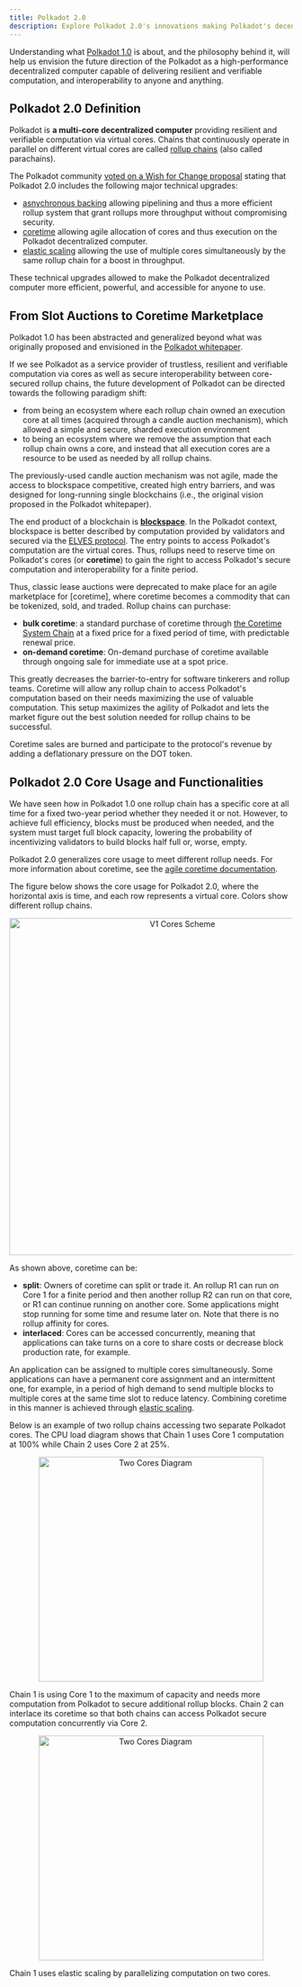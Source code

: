 ```yaml
---
title: Polkadot 2.0
description: Explore Polkadot 2.0's innovations making Polkadot's decentralized computer more accessible and efficient.
---
```


Understanding what [Polkadot 1.0](./polkadot-v1.md) is about, and the philosophy behind it, will help
us envision the future direction of the Polkadot as a high-performance decentralized computer capable of delivering resilient and verifiable computation, and interoperability to anyone and anything.
  
## Polkadot 2.0 Definition

Polkadot is **a multi-core decentralized computer** providing resilient and verifiable computation via virtual cores. Chains that continuously operate in parallel on different virtual cores are called [rollup chains](../learn/learn-parachains.md) (also called parachains).

The Polkadot community [voted on a Wish for Change proposal](https://polkadot.polkassembly.io/referenda/747) stating that Polkadot 2.0 includes the following major technical upgrades:

- [asnychronous backing](../learn/learn-async-backing.md) allowing pipelining and thus a more efficient rollup system that grant rollups more throughput without compromising security.
- [coretime](../learn/learn-agile-coretime.md) allowing agile allocation of cores and thus execution on the Polkadot decentralized computer.
- [elastic scaling](../learn/learn-elastic-scaling.md) allowing the use of multiple cores simultaneously by the same rollup chain for a boost in throughput.

These technical upgrades allowed to make the Polkadot decentralized computer more efficient, powerful, and accessible for anyone to use.

## From Slot Auctions to Coretime Marketplace

Polkadot 1.0 has been abstracted and generalized beyond what was originally proposed and envisioned in the [Polkadot whitepaper](https://polkadot.network/whitepaper/).

If we see Polkadot as a service provider of trustless, resilient and verifiable computation via cores as well as secure interoperability between core-secured rollup chains, the future development of Polkadot can be directed towards the following paradigm shift:

- from being an ecosystem where each rollup chain owned an execution core at all times
  (acquired through a candle auction mechanism), which allowed a simple and secure, sharded execution environment
- to being an ecosystem where we remove the assumption that each rollup chain
  owns a core, and instead that all execution cores are a resource to be used as needed by all rollup chains.

The previously-used candle auction mechanism was not agile, made the access to blockspace competitive, created high entry barriers, and was designed for long-running single blockchains (i.e., the original vision proposed in the Polkadot whitepaper).

The end product of a blockchain is [**blockspace**](./polkadot-v1.md#polkadots-blockspace). In the Polkadot context, blockspace is better described by computation provided by validators and secured via the [ELVES protocol](../learn/learn-parachains-protocol.md).
The entry points to access Polkadot's computation are the virtual cores. Thus, rollups need to reserve time on Polkadot's cores (or **coretime**) to gain the right to access Polkadot's secure computation and interoperability for a finite period.

Thus, classic lease auctions were deprecated to make place for an agile marketplace for [coretime], where coretime becomes a commodity that can be tokenized, sold, and traded. Rollup chains can purchase:

- **bulk coretime**: a standard purchase of coretime through [the Coretime System Chain](../learn/learn-system-chains.md#existing-system-chains) at a fixed
price for a fixed period of time, with predictable renewal price.
- **on-demand coretime**: On-demand purchase of coretime available through ongoing sale for immediate use at a spot price.

This greatly decreases the barrier-to-entry for software tinkerers and rollup teams. Coretime will allow any rollup chain to access Polkadot's computation based on their needs maximizing the use of valuable computation. This setup
maximizes the agility of Polkadot and lets the market figure out the best solution needed for rollup chains to be successful.

Coretime sales are burned and participate to the protocol's revenue by adding a deflationary pressure on the DOT token.

## Polkadot 2.0 Core Usage and Functionalities

We have seen how in Polkadot 1.0 one rollup chain has a specific core at all time for a fixed two-year period whether they needed it or not. However, to achieve full efficiency, blocks must be produced when needed, and the system must target full block capacity, lowering the probability of incentivizing validators to build blocks half full or, worse, empty.

Polkadot 2.0 generalizes core usage to meet different rollup needs. For more information about coretime, see the [agile coretime documentation](../learn/learn-agile-coretime.md).

The figure below shows the core usage for Polkadot 2.0, where the horizontal axis is time, and each row represents a virtual core. Colors show different rollup chains.

<div align="center"> <img src="../../assets/polkadot-v2-cores.png" style="width:600px;" alt="V1 Cores Scheme"> </div>

As shown above, coretime can be:

- **split**: Owners of coretime can split or trade it. An rollup R1 can run on Core 1 for a finite period
and then another rollup R2 can run on that core, or R1 can continue running on another core. Some applications might stop running for some time and resume later on. Note that there is no rollup affinity for cores.
- **interlaced**: Cores can be accessed concurrently, meaning that applications can take turns on a core to share costs or decrease block production rate, for example.

An application can be assigned to multiple cores simultaneously. Some applications can have a
permanent core assignment and an intermittent one, for example, in a period of high demand to send
multiple blocks to multiple cores at the same time slot to reduce latency. Combining coretime in this manner is achieved through [elastic scaling](../learn/learn-elastic-scaling.md).

Below is an example of two rollup chains accessing two separate Polkadot cores. The CPU load diagram shows that Chain 1 uses Core 1 computation at 100% while Chain 2 uses Core 2 at 25%.

<div align="center"> <img src="../../assets/one-core-full.png" style="width:400px;" alt="Two Cores Diagram"> </div>

Chain 1 is using Core 1 to the maximum of capacity and needs more computation from Polkadot to secure additional rollup blocks. Chain 2 can interlace its coretime so that both chains can access Polkadot secure computation concurrently via Core 2.

<div align="center"> <img src="../../assets/two-cores-elastic-scaling.png" style="width:400px;" alt="Two Cores Diagram"> </div>

Chain 1 uses elastic scaling by parallelizing computation on two cores.



